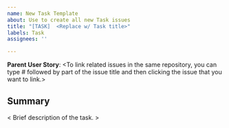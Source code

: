 ```yaml
---
name: New Task Template
about: Use to create all new Task issues
title: "[TASK]  <Replace w/ Task title>"
labels: Task
assignees: ''

---
```


**Parent User Story**:  <To link related issues in the same repository, you can type # followed by part of the issue title and then clicking the issue that you want to link.>

##  **Summary**

< Brief description of the task. >
